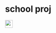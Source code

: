 # school proj
<p>
<img src="https://img.shields.io/badge/Java-ED8B00?style=for-the-badge&logo=java&logoColor=white" height="25">
</p>
